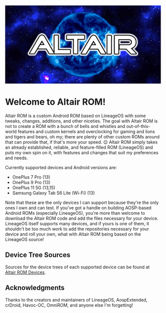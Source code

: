 <p align="center"><img src="https://github.com/AltairROM/.github/blob/9bc9d54a376a1a574535ce368fbef57736139a5d/profile/header_image.jpg" /></p>

# **Welcome to Altair ROM!**

Altair ROM is a custom Android ROM based on LineageOS with some tweaks, changes, additions, and other niceties. The goal with Altair ROM is not to create a ROM with a bunch of bells and whistles and out-of-this-world features and custom kernels and overclocking for gaming and lions and tigers and bears, oh my; there are plenty of other custom ROMs around that can provide that, if that's more your speed. 😉 Altair ROM simply takes an already established, reliable, and feature-filled ROM (LineageOS) and puts my own spin on it, with features and changes that suit my preferences and needs.

Currently supported devices and Android versions are:

- OnePlus 7 Pro (13)
- OnePlus 9 Pro (13)
- OnePlus 11 5G (13,15)
- Samsung Galaxy Tab S6 Lite (Wi-Fi) (13)

Note that these are the only devices I can support because they're the only ones I own and can test. If you've got a handle on building AOSP-based Android ROMs (especially LineageOS), you're more than welcome to download the Altair ROM code and add the files necessary for your device. LineageOS itself supports many devices, and if yours is one of them, it shouldn't be too much work to add the repositories necessary for your device and roll your own, what with Altair ROM being based on the LineageOS source!

## **Device Tree Sources**

Sources for the device trees of each supported device can be found at [Altair ROM Devices](https://github.com/AltairROM-Devices).

## **Acknowledgments**

Thanks to the creators and maintainers of LineageOS, AospExtended, crDroid, Havoc-OC, OmniROM, and anyone else I'm forgetting!
